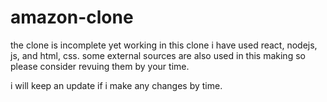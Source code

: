 # amazon-clone
the clone is incomplete yet working
in this clone i have used react, nodejs, js, and html, css.
some external sources are also used in this making so please consider revuing them by your time.

i will keep an update if i make any changes by time.
